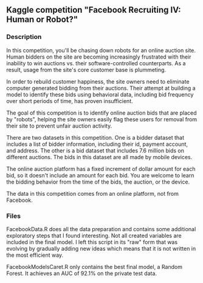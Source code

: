 ## Kaggle competition "Facebook Recruiting IV: Human or Robot?"

### Description
In this competition, you'll be chasing down robots for an online auction site. Human bidders on the site are becoming increasingly frustrated with their inability to win auctions vs. their software-controlled counterparts. As a result, usage from the site's core customer base is plummeting.

In order to rebuild customer happiness, the site owners need to eliminate computer generated bidding from their auctions. Their attempt at building a model to identify these bids using behavioral data, including bid frequency over short periods of time, has proven insufficient. 

The goal of this competition is to identify online auction bids that are placed by "robots", helping the site owners easily flag these users for removal from their site to prevent unfair auction activity. 

There are two datasets in this competition. One is a bidder dataset that includes a list of bidder information, including their id, payment account, and address. The other is a bid dataset that includes 7.6 million bids on different auctions. The bids in this dataset are all made by mobile devices.

The online auction platform has a fixed increment of dollar amount for each bid, so it doesn't include an amount for each bid. You are welcome to learn the bidding behavior from the time of the bids, the auction, or the device. 

The data in this competition comes from an online platform, not from Facebook.

### Files
FacebookData.R does all the data preparation and contains some additional
exploratory steps that I found interesting. Not all created variables are 
included in the final model. I left this script in its "raw" form that was evolving
by gradually adding new ideas which means that it is not written in the most efficient way.

FacebookModelsCaret.R only contains the best final model, a Random Forest.
It achieves an AUC of 92.1% on the private test data.

